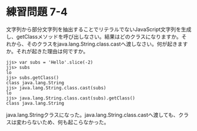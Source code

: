 # 練習問題 7-4

文字列から部分文字列を抽出することでリテラルでないJavaScript文字列を生成し、getClassメソッドを呼び出しなさい。結果はどのクラスになりますか。それから、そのクラスをjava.lang.String.class.castへ渡しなさい。何が起きますか。それが起きた理由は何ですか。

    jjs> var subs = 'Hello'.slice(-2)
    jjs> subs
    lo
    jjs> subs.getClass()
    class java.lang.String
    jjs> java.lang.String.class.cast(subs)
    lo
    jjs> java.lang.String.class.cast(subs).getClass()
    class java.lang.String


java.lang.Stringクラスになった。java.lang.String.class.castへ渡しても、クラスは変わらないため、何も起こらなかった。
